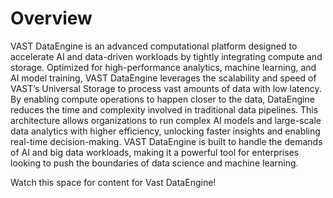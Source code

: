 # Overview

VAST DataEngine is an advanced computational platform designed to accelerate AI and data-driven workloads by tightly integrating compute and storage. Optimized for high-performance analytics, machine learning, and AI model training, VAST DataEngine leverages the scalability and speed of VAST’s Universal Storage to process vast amounts of data with low latency. By enabling compute operations to happen closer to the data, DataEngine reduces the time and complexity involved in traditional data pipelines. This architecture allows organizations to run complex AI models and large-scale data analytics with higher efficiency, unlocking faster insights and enabling real-time decision-making. VAST DataEngine is built to handle the demands of AI and big data workloads, making it a powerful tool for enterprises looking to push the boundaries of data science and machine learning.

Watch this space for content for Vast DataEngine!